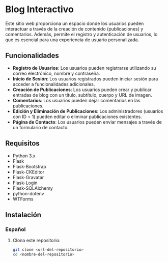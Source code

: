 # Blog Interactivo

Este sitio web proporciona un espacio donde los usuarios pueden interactuar a través de la creación de contenido (publicaciones) y comentarios. Además, permite el registro y autenticación de usuarios, lo que es esencial para una experiencia de usuario personalizada.

## Funcionalidades

- **Registro de Usuarios**: Los usuarios pueden registrarse utilizando su correo electrónico, nombre y contraseña.
- **Inicio de Sesión**: Los usuarios registrados pueden iniciar sesión para acceder a funcionalidades adicionales.
- **Creación de Publicaciones**: Los usuarios pueden crear y publicar entradas de blog con un título, subtítulo, cuerpo y URL de imagen.
- **Comentarios**: Los usuarios pueden dejar comentarios en las publicaciones.
- **Edición y Eliminación de Publicaciones**: Los administradores (usuarios con ID = 1) pueden editar o eliminar publicaciones existentes.
- **Página de Contacto**: Los usuarios pueden enviar mensajes a través de un formulario de contacto.

## Requisitos

- Python 3.x
- Flask
- Flask-Bootstrap
- Flask-CKEditor
- Flask-Gravatar
- Flask-Login
- Flask-SQLAlchemy
- python-dotenv
- WTForms

## Instalación

### Español

1. Clona este repositorio:
   ```bash
   git clone <url-del-repositorio>
   cd <nombre-del-repositorio>
